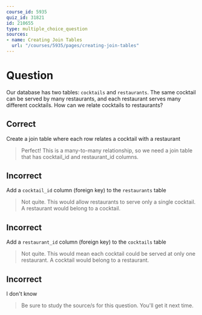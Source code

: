 ```yaml
---
course_id: 5935
quiz_id: 31821
id: 210655
type: multiple_choice_question
sources:
- name: Creating Join Tables
  url: "/courses/5935/pages/creating-join-tables"
---
```


# Question

Our database has two tables: `cocktails` and `restaurants`. The same cocktail
can be served by many restaurants, and each restaurant serves many different
cocktails. How can we relate cocktails to restaurants?

## Correct

Create a join table where each row relates a cocktail with a restaurant

> Perfect! This is a many-to-many relationship, so we need a join table that has
> cocktail\_id and restaurant\_id columns.

## Incorrect

Add a `cocktail_id` column (foreign key) to the `restaurants` table

> Not quite. This would allow restaurants to serve only a single cocktail. A
> restaurant would belong to a cocktail.

## Incorrect

Add a `restaurant_id` column (foreign key) to the `cocktails` table

> Not quite. This would mean each cocktail could be served at only one restaurant.
> A cocktail would belong to a restaurant.

## Incorrect

I don't know

> Be sure to study the source/s for this question. You'll get it next time.
